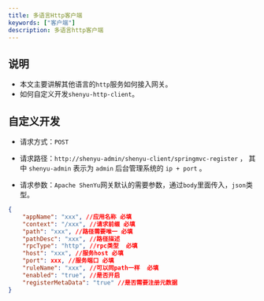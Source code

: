 ```yaml
---
title: 多语言Http客户端
keywords: ["客户端"]
description: 多语言http客户端
---
```


## 说明

* 本文主要讲解其他语言的`http`服务如何接入网关。
* 如何自定义开发`shenyu-http-client`。

## 自定义开发

* 请求方式：`POST`
* 请求路径：`http://shenyu-admin/shenyu-client/springmvc-register` ，  其中 `shenyu-admin` 表示为 `admin` 后台管理系统的 `ip + port` 。


* 请求参数：`Apache ShenYu`网关默认的需要参数，通过`body`里面传入，`json`类型。

```json
{
    "appName": "xxx", //应用名称 必填
    "context": "/xxx", //请求前缀 必填
    "path": "xxx", //路径需要唯一 必填
    "pathDesc": "xxx", //路径描述
    "rpcType": "http", //rpc类型  必填
    "host": "xxx", //服务host 必填
    "port": xxx, //服务端口 必填
    "ruleName": "xxx", //可以同path一样  必填
    "enabled": "true", //是否开启
    "registerMetaData": "true" //是否需要注册元数据
}
```





